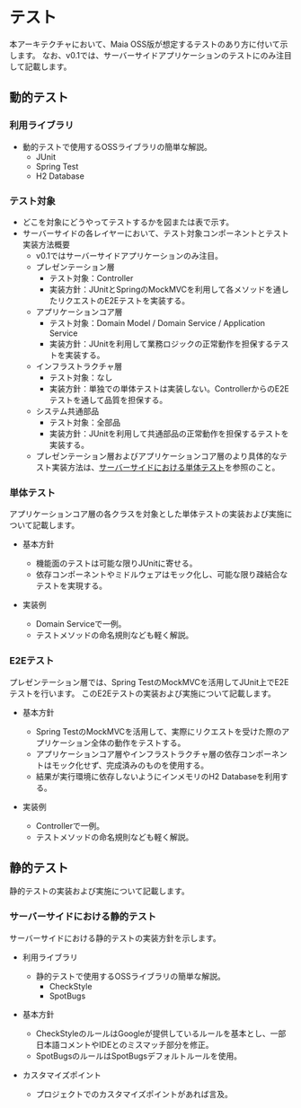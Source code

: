 # テスト

本アーキテクチャにおいて、Maia OSS版が想定するテストのあり方に付いて示します。
なお、v0.1では、サーバーサイドアプリケーションのテストにのみ注目して記載します。

<!-- ## テストレベル

- テストレベルをどう定義するかの一般的な内容。
- 単体テスト、結合テスト、システムテスト、受入テストの役割と基本方針。
- 結合テスト以降にあまり踏み込む必要はない。本アーキテクチャ解説でも、結合テスト以降の具体的な実現方法には言及しない。
- 単テについては、CIで回すことを意識した上で、軽量で実行環境に依存しないテストを作成することを言及する。 -->

## 動的テスト

### 利用ライブラリ

- 動的テストで使用するOSSライブラリの簡単な解説。
    - JUnit
    - Spring Test
    - H2 Database

### テスト対象

- どこを対象にどうやってテストするかを図または表で示す。
- サーバーサイドの各レイヤーにおいて、テスト対象コンポーネントとテスト実装方法概要
    - v0.1ではサーバーサイドアプリケーションのみ注目。
    - プレゼンテーション層
        - テスト対象：Controller
        - 実装方針：JUnitとSpringのMockMVCを利用して各メソッドを通したリクエストのE2Eテストを実装する。
    - アプリケーションコア層
        - テスト対象：Domain Model / Domain Service / Application Service
        - 実装方針：JUnitを利用して業務ロジックの正常動作を担保するテストを実装する。
    - インフラストラクチャ層
        - テスト対象：なし
        - 実装方針：単独での単体テストは実装しない。ControllerからのE2Eテストを通して品質を担保する。
    - システム共通部品
        - テスト対象：全部品
        - 実装方針：JUnitを利用して共通部品の正常動作を担保するテストを実装する。
    - プレゼンテーション層およびアプリケーションコア層のより具体的なテスト実装方法は、[サーバーサイドにおける単体テスト](#サーバーサイドにおける単体テスト)を参照のこと。

### 単体テスト

アプリケーションコア層の各クラスを対象とした単体テストの実装および実施について記載します。

- 基本方針
    - 機能面のテストは可能な限りJUnitに寄せる。
    - 依存コンポーネントやミドルウェアはモック化し、可能な限り疎結合なテストを実現する。

- 実装例
    - Domain Serviceで一例。
    - テストメソッドの命名規則なども軽く解説。

### E2Eテスト

プレゼンテーション層では、Spring TestのMockMVCを活用してJUnit上でE2Eテストを行います。
このE2Eテストの実装および実施について記載します。

- 基本方針
    - Spring TestのMockMVCを活用して、実際にリクエストを受けた際のアプリケーション全体の動作をテストする。
    - アプリケーションコア層やインフラストラクチャ層の依存コンポーネントはモック化せず、完成済みのものを使用する。
    - 結果が実行環境に依存しないようにインメモリのH2 Databaseを利用する。

- 実装例
    - Controllerで一例。
    - テストメソッドの命名規則なども軽く解説。

## 静的テスト

静的テストの実装および実施について記載します。

### サーバーサイドにおける静的テスト

サーバーサイドにおける静的テストの実装方針を示します。

- 利用ライブラリ
    - 静的テストで使用するOSSライブラリの簡単な解説。
        - CheckStyle
        - SpotBugs

- 基本方針
    - CheckStyleのルールはGoogleが提供しているルールを基本とし、一部日本語コメントやIDEとのミスマッチ部分を修正。
    - SpotBugsのルールはSpotBugsデフォルトルールを使用。

- カスタマイズポイント
    - プロジェクトでのカスタマイズポイントがあれば言及。

<!-- ### クライアントサイド における静的テスト -->

